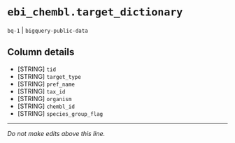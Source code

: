# `ebi_chembl.target_dictionary`
`bq-1` | `bigquery-public-data`

## Column details
* [STRING]    `tid`
* [STRING]    `target_type`
* [STRING]    `pref_name`
* [STRING]    `tax_id`
* [STRING]    `organism`
* [STRING]    `chembl_id`
* [STRING]    `species_group_flag`

-------------------------------------------------------------------------------
*Do not make edits above this line.*
